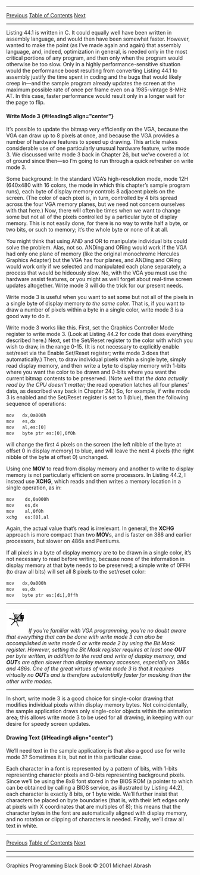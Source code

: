   ------------------------ --------------------------------- --------------------
  [Previous](44-03.html)   [Table of Contents](index.html)   [Next](44-05.html)
  ------------------------ --------------------------------- --------------------

Listing 44.1 is written in C. It could equally well have been written in
assembly language, and would then have been somewhat faster. However,
wanted to make the point (as I’ve made again and again) that assembly
language, and, indeed, optimization in general, is needed only in the
most critical portions of any program, and then only when the program
would otherwise be too slow. Only in a highly performance-sensitive
situation would the performance boost resulting from converting Listing
44.1 to assembly justify the time spent in coding and the bugs that
would likely creep in—and the sample program already updates the screen
at the maximum possible rate of once per frame even on a 1985-vintage
8-MHz AT. In this case, faster performance would result only in a longer
wait for the page to flip.

#### Write Mode 3 {#Heading5 align="center"}

It’s possible to update the bitmap very efficiently on the VGA, because
the VGA can draw up to 8 pixels at once, and because the VGA provides a
number of hardware features to speed up drawing. This article makes
considerable use of one particularly unusual hardware feature, write
mode 3. We discussed write mode 3 back in Chapter 26, but we’ve covered
a lot of ground since then—so I’m going to run through a quick refresher
on write mode 3.

Some background: In the standard VGA’s high-resolution mode, mode 12H
(640x480 with 16 colors, the mode in which this chapter’s sample program
runs), each byte of display memory controls 8 adjacent pixels on the
screen. (The color of each pixel is, in turn, controlled by 4 bits
spread across the four VGA memory planes, but we need not concern
ourselves with that here.) Now, there will often be times when we want
to change some but not all of the pixels controlled by a particular byte
of display memory. This is not easily done, for there is no way to write
half a byte, or two bits, or such to memory; it’s the whole byte or none
of it at all.

You might think that using AND and OR to manipulate individual bits
could solve the problem. Alas, not so. ANDing and ORing would work if
the VGA had only one plane of memory (like the original monochrome
Hercules Graphics Adapter) but the VGA has four planes, and ANDing and
ORing would work only if we selected and manipulated each plane
separately, a process that would be hideously slow. No, with the VGA you
must use the hardware assist features, or you might as well forget about
real-time screen updates altogether. Write mode 3 will do the trick for
our present needs.

Write mode 3 is useful when you want to set some but not all of the
pixels in a single byte of display memory *to the same color.* That is,
if you want to draw a number of pixels within a byte in a single color,
write mode 3 is a good way to do it.

Write mode 3 works like this. First, set the Graphics Controller Mode
register to write mode 3. (Look at Listing 44.2 for code that does
everything described here.) Next, set the Set/Reset register to the
color with which you wish to draw, in the range 0-15. (It is not
necessary to explicitly enable set/reset via the Enable Set/Reset
register; write mode 3 does that automatically.) Then, to draw
individual pixels within a single byte, simply read display memory, and
then write a byte to display memory with 1-bits where you want the color
to be drawn and 0-bits where you want the current bitmap contents to be
preserved. (Note well that *the data actually read by the CPU doesn’t
matter;* the read operation latches all four planes’ data, as described
way back in Chapter 24.) So, for example, if write mode 3 is enabled and
the Set/Reset register is set to 1 (blue), then the following sequence
of operations:

    mov   dx,0a000h
    mov   es,dx
    mov   al,es:[0]
    mov   byte ptr es:[0],0f0h

will change the first 4 pixels on the screen (the left nibble of the
byte at offset 0 in display memory) to blue, and will leave the next 4
pixels (the right nibble of the byte at offset 0) unchanged.

Using one **MOV** to read from display memory and another to write to
display memory is not particularly efficient on some processors. In
Listing 44.2, I instead use **XCHG**, which reads and then writes a
memory location in a single operation, as in:

    mov    dx,0a000h
    mov    es,dx
    mov    al,0f0h
    xchg   es:[0],al

Again, the actual value that’s read is irrelevant. In general, the
**XCHG** approach is more compact than two **MOV**s, and is faster on
386 and earlier processors, but slower on 486s and Pentiums.

If all pixels in a byte of display memory are to be drawn in a single
color, it’s not necessary to read before writing, because none of the
information in display memory at that byte needs to be preserved; a
simple write of 0FFH (to draw all bits) will set all 8 pixels to the
set/reset color:

    mov   dx,0a000h
    mov   es,dx
    mov   byte ptr es:[di],0ffh

  ------------------- --------------------------------------------------------------------------------------------------------------------------------------------------------------------------------------------------------------------------------------------------------------------------------------------------------------------------------------------------------------------------------------------------------------------------------------------------------------------------------------------------------------------------------------------------------------------------------------------------------------------
  ![](images/i.jpg)   *If you’re familiar with VGA programming, you’re no doubt aware that everything that can be done with write mode 3 can also be accomplished in write mode 0 or write mode 2 by using the Bit Mask register. However, setting the Bit Mask register requires at least one **OUT** per byte written, in addition to the read and write of display memory, and **OUT**s are often slower than display memory accesses, especially on 386s and 486s. One of the great virtues of write mode 3 is that it requires virtually no **OUT**s and is therefore substantially faster for masking than the other write modes.*
  ------------------- --------------------------------------------------------------------------------------------------------------------------------------------------------------------------------------------------------------------------------------------------------------------------------------------------------------------------------------------------------------------------------------------------------------------------------------------------------------------------------------------------------------------------------------------------------------------------------------------------------------------

In short, write mode 3 is a good choice for single-color drawing that
modifies individual pixels within display memory bytes. Not
coincidentally, the sample application draws only single-color objects
within the animation area; this allows write mode 3 to be used for all
drawing, in keeping with our desire for speedy screen updates.

#### Drawing Text {#Heading6 align="center"}

We’ll need text in the sample application; is that also a good use for
write mode 3? Sometimes it is, but not in this particular case.

Each character in a font is represented by a pattern of bits, with
1-bits representing character pixels and 0-bits representing background
pixels. Since we’ll be using the 8x8 font stored in the BIOS ROM (a
pointer to which can be obtained by calling a BIOS service, as
illustrated by Listing 44.2), each character is exactly 8 bits, or 1
byte wide. We’ll further insist that characters be placed on byte
boundaries (that is, with their left edges only at pixels with X
coordinates that are multiples of 8); this means that the character
bytes in the font are automatically aligned with display memory, and no
rotation or clipping of characters is needed. Finally, we’ll draw all
text in white.

  ------------------------ --------------------------------- --------------------
  [Previous](44-03.html)   [Table of Contents](index.html)   [Next](44-05.html)
  ------------------------ --------------------------------- --------------------

* * * * *

Graphics Programming Black Book © 2001 Michael Abrash
